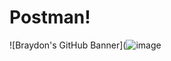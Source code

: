 # Postman!
![Braydon's GitHub Banner](![image](https://user-images.githubusercontent.com/97470160/161740068-3939368b-4f74-4a2d-a738-181620961835.png)
